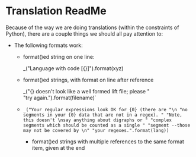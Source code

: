 # Translation ReadMe
Because of the way we are doing translations (within the constraints of
Python), there are a couple things we should all pay attention to:

- The following formats work:
    - format()ed string on one line:

        _("Language with code [{}]").format(xyz)
    - format()ed strings, with format on line after reference

        _("{} doesn't look like a well formed lift file; please "  
        "try again.").format(filename)`
    - `_("Your regular expressions look OK for {0} (there are "\n
                "no segments in your {0} data that are not in a regex). "
                "Note, this doesn't \nsay anything about digraphs or "
                "complex segments which should be counted as a single "
                "segment --those may not be covered by \n"
                "your regexes.".format(lang))`
        - format()ed strings with multiple references to the same format item, given at the end
